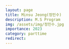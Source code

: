 ```yaml
---
layout: page
title: Minsu Jeong(정민수)
description: M.S Program
img: /assets/img/정민수.jpg
importance: 2023
category: parttime
redirect:
---
```

